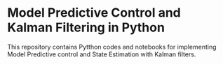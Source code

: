 # Model Predictive Control and Kalman Filtering in Python

This repository contains Pytthon codes and notebooks for implementing Model Predictive control and State Estimation with Kalman filters. 
